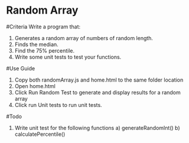 # Random Array

#Criteria
Write a program that:
1. Generates a random array of numbers of random length.
2. Finds the median.
3. Find the 75% percentile.
4. Write some unit tests to test your functions.

#Use Guide
1) Copy both randomArray.js and home.html to the same folder location
2) Open home.html
3) Click Run Random Test to generate and display results for a random array
4) Click run Unit tests to run unit tests.

#Todo
1) Write unit test for the following functions
	a) generateRandomInt()
	b) calculatePercentile()